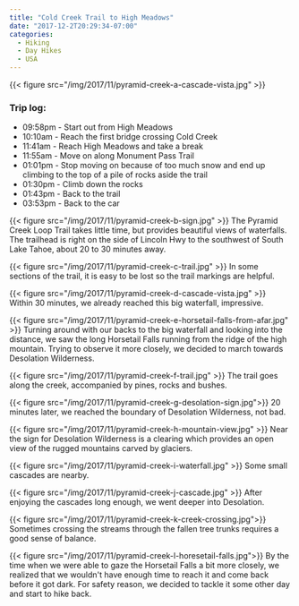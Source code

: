 ```yaml
---
title: "Cold Creek Trail to High Meadows"
date: "2017-12-2T20:29:34-07:00"
categories:
  - Hiking
  - Day Hikes
  - USA
---
```


{{< figure src="/img/2017/11/pyramid-creek-a-cascade-vista.jpg" >}}

### Trip log:
* 09:58pm - Start out from High Meadows
* 10:10am - Reach the first bridge crossing Cold Creek
* 11:41am - Reach High Meadows and take a break
* 11:55am - Move on along Monument Pass Trail
* 01:01pm - Stop moving on because of too much snow and end up climbing to the top of a pile of rocks aside the trail
* 01:30pm - Climb down the rocks
* 01:43pm - Back to the trail
* 03:53pm - Back to the car

<!--more-->

{{< figure src="/img/2017/11/pyramid-creek-b-sign.jpg" >}}
The Pyramid Creek Loop Trail takes little time, but provides beautiful views of waterfalls. The trailhead is right on the side of Lincoln Hwy to the southwest of South Lake Tahoe, about 20 to 30 minutes away.

{{< figure src="/img/2017/11/pyramid-creek-c-trail.jpg" >}}
In some sections of the trail, it is easy to be lost so the trail markings are helpful.

{{< figure src="/img/2017/11/pyramid-creek-d-cascade-vista.jpg" >}}
Within 30 minutes, we already reached this big waterfall, impressive.

{{< figure src="/img/2017/11/pyramid-creek-e-horsetail-falls-from-afar.jpg"  >}}
Turning around with our backs to the big waterfall and looking into the distance, we saw the long Horsetail Falls running from the ridge of the high mountain. Trying to observe it more closely, we decided to march towards Desolation Wilderness.

{{< figure src="/img/2017/11/pyramid-creek-f-trail.jpg" >}}
The trail goes along the creek, accompanied by pines, rocks and bushes.

{{< figure src="/img/2017/11/pyramid-creek-g-desolation-sign.jpg">}}
20 minutes later, we reached the boundary of Desolation Wilderness, not bad.

{{< figure src="/img/2017/11/pyramid-creek-h-mountain-view.jpg" >}}
Near the sign for Desolation Wilderness is a clearing which provides an open view of the rugged mountains carved by glaciers.

{{< figure src="/img/2017/11/pyramid-creek-i-waterfall.jpg" >}}
Some small cascades are nearby.

{{< figure src="/img/2017/11/pyramid-creek-j-cascade.jpg" >}}
After enjoying the cascades long enough, we went deeper into Desolation.

{{< figure src="/img/2017/11/pyramid-creek-k-creek-crossing.jpg">}}
Sometimes crossing the streams through the fallen tree trunks requires a good sense of balance.

{{< figure src="/img/2017/11/pyramid-creek-l-horesetail-falls.jpg">}}
By the time when we were able to gaze the Horsetail Falls a bit more closely, we realized that we wouldn't have enough time to reach it and come back before it got dark. For safety reason, we decided to tackle it some other day and start to hike back.
